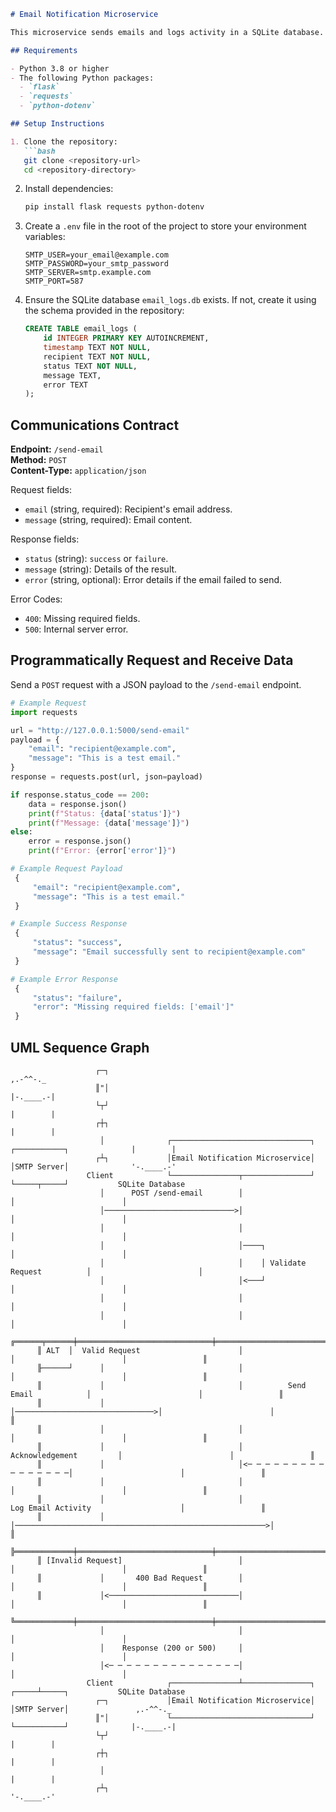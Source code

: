 ```markdown
# Email Notification Microservice

This microservice sends emails and logs activity in a SQLite database.

## Requirements

- Python 3.8 or higher
- The following Python packages:
  - `flask`
  - `requests`
  - `python-dotenv`

## Setup Instructions

1. Clone the repository:
   ```bash
   git clone <repository-url>
   cd <repository-directory>
   ```

2. Install dependencies:
   ```bash
   pip install flask requests python-dotenv
   ```

3. Create a `.env` file in the root of the project to store your environment variables:
   ```plaintext
   SMTP_USER=your_email@example.com
   SMTP_PASSWORD=your_smtp_password
   SMTP_SERVER=smtp.example.com
   SMTP_PORT=587
   ```

4. Ensure the SQLite database `email_logs.db` exists. If not, create it using the schema provided in the repository:
   ```sql
   CREATE TABLE email_logs (
       id INTEGER PRIMARY KEY AUTOINCREMENT,
       timestamp TEXT NOT NULL,
       recipient TEXT NOT NULL,
       status TEXT NOT NULL,
       message TEXT,
       error TEXT
   );
   ```

## Communications Contract

**Endpoint:** `/send-email`  
**Method:** `POST`  
**Content-Type:** `application/json`  

Request fields:  
- `email` (string, required): Recipient's email address.  
- `message` (string, required): Email content.  

Response fields:  
- `status` (string): `success` or `failure`.  
- `message` (string): Details of the result.  
- `error` (string, optional): Error details if the email failed to send.  

Error Codes:  
- `400`: Missing required fields.  
- `500`: Internal server error.  

## Programmatically Request and Receive Data

Send a `POST` request with a JSON payload to the `/send-email` endpoint.

```python
# Example Request
import requests

url = "http://127.0.0.1:5000/send-email"
payload = {
    "email": "recipient@example.com",
    "message": "This is a test email."
}
response = requests.post(url, json=payload)

if response.status_code == 200:
    data = response.json()
    print(f"Status: {data['status']}")
    print(f"Message: {data['message']}")
else:
    error = response.json()
    print(f"Error: {error['error']}")

# Example Request Payload
 {
     "email": "recipient@example.com",
     "message": "This is a test email."
 }

# Example Success Response
 {
     "status": "success",
     "message": "Email successfully sent to recipient@example.com"
 }

# Example Error Response
 {
     "status": "failure",
     "error": "Missing required fields: ['email']"
 }
```
## UML Sequence Graph

                       ┌─┐                                                                                    ,.-^^-._              
                       ║"│                                                                                   |-.____.-|             
                       └┬┘                                                                                   |        |             
                       ┌┼┐                                                                                   |        |             
                        │              ┌───────────────────────────────┐          ┌───────────┐              |        |             
                       ┌┴┐             │Email Notification Microservice│          │SMTP Server│              '-.____.-'             
                     Client            └───────────────┬───────────────┘          └─────┬─────┘           SQLite Database           
                        │      POST /send-email        │                                │                        │                  
                        │─────────────────────────────>│                                │                        │                  
                        │                              │                                │                        │                  
                        │                              │────┐                           │                        │                  
                        │                              │    │ Validate Request          │                        │                  
                        │                              │<───┘                           │                        │                  
                        │                              │                                │                        │                  
                        │                              │                                │                        │                  
          ╔══════╤══════╪══════════════════════════════╪════════════════════════════════╪════════════════════════╪═════════════════╗
          ║ ALT  │  Valid Request                      │                                │                        │                 ║
          ╟──────┘      │                              │                                │                        │                 ║
          ║             │                              │          Send Email            │                        │                 ║
          ║             │                              │───────────────────────────────>│                        │                 ║
          ║             │                              │                                │                        │                 ║
          ║             │                              │        Acknowledgement         │                        │                 ║
          ║             │                              │<─ ─ ─ ─ ─ ─ ─ ─ ─ ─ ─ ─ ─ ─ ─ ─│                        │                 ║
          ║             │                              │                                │                        │                 ║
          ║             │                              │                   Log Email Activity                    │                 ║
          ║             │                              │────────────────────────────────────────────────────────>│                 ║
          ╠═════════════╪══════════════════════════════╪════════════════════════════════╪════════════════════════╪═════════════════╣
          ║ [Invalid Request]                          │                                │                        │                 ║
          ║             │       400 Bad Request        │                                │                        │                 ║
          ║             │<─────────────────────────────│                                │                        │                 ║
          ╚═════════════╪══════════════════════════════╪════════════════════════════════╪════════════════════════╪═════════════════╝
                        │                              │                                │                        │                  
                        │    Response (200 or 500)     │                                │                        │                  
                        │<─ ─ ─ ─ ─ ─ ─ ─ ─ ─ ─ ─ ─ ─ ─│                                │                        │                  
                     Client            ┌───────────────┴───────────────┐          ┌─────┴─────┐           SQLite Database           
                       ┌─┐             │Email Notification Microservice│          │SMTP Server│               ,.-^^-._              
                       ║"│             └───────────────────────────────┘          └───────────┘              |-.____.-|             
                       └┬┘                                                                                   |        |             
                       ┌┼┐                                                                                   |        |             
                        │                                                                                    |        |             
                       ┌┴┐                                                                                   '-.____.-'             